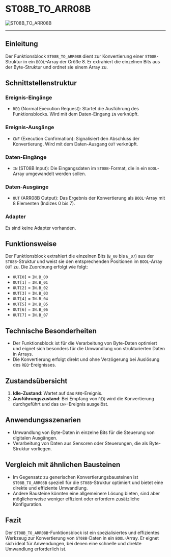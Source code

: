 # ST08B_TO_ARR08B

![ST08B_TO_ARR08B](https://github.com/user-attachments/assets/3bd08caa-dbcf-4c94-87d6-4b2e75f167bd)

* * * * * * * * * *
## Einleitung
Der Funktionsblock `ST08B_TO_ARR08B` dient zur Konvertierung einer `ST08B`-Struktur in ein `BOOL`-Array der Größe 8. Er extrahiert die einzelnen Bits aus der Byte-Struktur und ordnet sie einem Array zu.

## Schnittstellenstruktur

### **Ereignis-Eingänge**
- `REQ` (Normal Execution Request): Startet die Ausführung des Funktionsblocks. Wird mit dem Daten-Eingang `IN` verknüpft.

### **Ereignis-Ausgänge**
- `CNF` (Execution Confirmation): Signalisiert den Abschluss der Konvertierung. Wird mit dem Daten-Ausgang `OUT` verknüpft.

### **Daten-Eingänge**
- `IN` (ST08B Input): Die Eingangsdaten im `ST08B`-Format, die in ein `BOOL`-Array umgewandelt werden sollen.

### **Daten-Ausgänge**
- `OUT` (ARR08B Output): Das Ergebnis der Konvertierung als `BOOL`-Array mit 8 Elementen (Indizes 0 bis 7).

### **Adapter**
Es sind keine Adapter vorhanden.

## Funktionsweise
Der Funktionsblock extrahiert die einzelnen Bits (`B_00` bis `B_07`) aus der `ST08B`-Struktur und weist sie den entsprechenden Positionen im `BOOL`-Array `OUT` zu. Die Zuordnung erfolgt wie folgt:
- `OUT[0]` = `IN.B_00`
- `OUT[1]` = `IN.B_01`
- `OUT[2]` = `IN.B_02`
- `OUT[3]` = `IN.B_03`
- `OUT[4]` = `IN.B_04`
- `OUT[5]` = `IN.B_05`
- `OUT[6]` = `IN.B_06`
- `OUT[7]` = `IN.B_07`

## Technische Besonderheiten
- Der Funktionsblock ist für die Verarbeitung von Byte-Daten optimiert und eignet sich besonders für die Umwandlung von strukturierten Daten in Arrays.
- Die Konvertierung erfolgt direkt und ohne Verzögerung bei Auslösung des `REQ`-Ereignisses.

## Zustandsübersicht
1. **Idle-Zustand**: Wartet auf das `REQ`-Ereignis.
2. **Ausführungszustand**: Bei Empfang von `REQ` wird die Konvertierung durchgeführt und das `CNF`-Ereignis ausgelöst.

## Anwendungsszenarien
- Umwandlung von Byte-Daten in einzelne Bits für die Steuerung von digitalen Ausgängen.
- Verarbeitung von Daten aus Sensoren oder Steuerungen, die als Byte-Struktur vorliegen.

## Vergleich mit ähnlichen Bausteinen
- Im Gegensatz zu generischen Konvertierungsbausteinen ist `ST08B_TO_ARR08B` speziell für die `ST08B`-Struktur optimiert und bietet eine direkte und effiziente Umwandlung.
- Andere Bausteine könnten eine allgemeinere Lösung bieten, sind aber möglicherweise weniger effizient oder erfordern zusätzliche Konfiguration.

## Fazit
Der `ST08B_TO_ARR08B`-Funktionsblock ist ein spezialisiertes und effizientes Werkzeug zur Konvertierung von `ST08B`-Daten in ein `BOOL`-Array. Er eignet sich ideal für Anwendungen, bei denen eine schnelle und direkte Umwandlung erforderlich ist.
